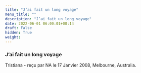 ```yaml
---
title: "J’ai fait un long voyage"
menu_title: ""
description: "J’ai fait un long voyage"
date: 2022-06-01 06:00:01+00:14
draft: False
hidden: True
weight:
---
```

### J’ai fait un long voyage

Tristiana - reçu par NA le 17 Janvier 2008, Melbourne, Australia.



